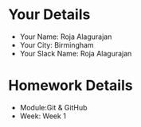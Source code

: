 <!--

You must title your PR like this:

COHORT_NAME | FIRST_NAME LAST_NAME | REPO_NAME | WEEK

For example,

ITP-OCT-24 | Carol Owen | GitHomeworkFixErrors | Week1

Complete the task list below this message.
If your PR is rejected, check the task list.

-->

# Your Details

- Your Name: Roja Alagurajan
- Your City: Birmingham
- Your Slack Name: Roja Alagurajan

# Homework Details

- Module:Git & GitHub
- Week: Week 1

